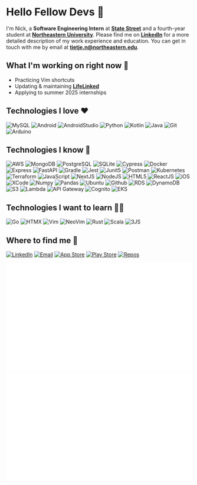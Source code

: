 # Hello Fellow Devs 👾

I'm Nick, a **Software Engineering Intern** at [**State Street**](https://www.statestreet.com/us/en/asset-manager) and a fourth-year student at [**Northeastern University**](https://www.northeastern.edu/). Please find me on [**LinkedIn**](https://www.linkedin.com/in/nicholas-tietje/) for a more detailed description of my work experience and education. You can get in touch with me by email at [**tietje.n@northeastern.edu**](mailto:tietje.n@northeastern.edu).

## What I'm working on right now 🎯
- Practicing Vim shortcuts
- Updating & maintaining [**LifeLinked**](https://github.com/ntietje1/MTG_Life_Total_App)
- Applying to summer 2025 internships

## Technologies I love ❤️
![MySQL](https://img.shields.io/badge/MySQL-005C84?style=for-the-badge&logo=mysql&logoColor=white)
![Android](https://img.shields.io/badge/Android-34A853.svg?style=for-the-badge&logo=Android&logoColor=white)
![AndroidStudio](https://img.shields.io/badge/Android_Studio-3DDC84?style=for-the-badge&logo=android-studio&logoColor=white)
![Python](https://img.shields.io/badge/Python-FFD43B?style=for-the-badge&logo=python&logoColor=blue)
![Kotlin](https://img.shields.io/badge/Kotlin-B125EA?style=for-the-badge&logo=kotlin&logoColor=white)
![Java](https://img.shields.io/badge/java-%23ED8B00.svg?style=for-the-badge&logo=openjdk&logoColor=white)
![Git](https://img.shields.io/badge/GIT-E44C30?style=for-the-badge&logo=git&logoColor=white)
![Arduino](https://img.shields.io/badge/Arduino-00979D?style=for-the-badge&logo=Arduino&logoColor=white)

## Technologies I know 🚀

![AWS](https://img.shields.io/badge/Amazon%20Web%20Services-232F3E.svg?style=for-the-badge&logo=Amazon-Web-Services&logoColor=white)
![MongoDB](https://img.shields.io/badge/MongoDB-4EA94B?style=for-the-badge&logo=mongodb&logoColor=white)
![PostgreSQL](https://img.shields.io/badge/PostgreSQL-316192?style=for-the-badge&logo=postgresql&logoColor=white)
![SQLite](https://img.shields.io/badge/sqlite-%2307405e.svg?style=for-the-badge&logo=sqlite&logoColor=white)
![Cypress](https://img.shields.io/badge/Cypress-17202C?style=for-the-badge&logo=cypress&logoColor=white)
![Docker](https://img.shields.io/badge/Docker-2CA5E0?style=for-the-badge&logo=docker&logoColor=white)
![Express](https://img.shields.io/badge/Express%20js-000000?style=for-the-badge&logo=express&logoColor=white)
![FastAPI](https://img.shields.io/badge/fastapi-109989?style=for-the-badge&logo=FASTAPI&logoColor=white)
![Gradle](https://img.shields.io/badge/gradle-02303A?style=for-the-badge&logo=gradle&logoColor=white)
![Jest](https://img.shields.io/badge/Jest-C21325?style=for-the-badge&logo=jest&logoColor=white)
![Junit5](https://img.shields.io/badge/Junit5-25A162?style=for-the-badge&logo=junit5&logoColor=white)
![Postman](https://img.shields.io/badge/Postman-FF6C37?style=for-the-badge&logo=postman&logoColor=white)
![Kubernetes](https://img.shields.io/badge/kubernetes-326ce5.svg?&style=for-the-badge&logo=kubernetes&logoColor=white)
![Terraform](https://img.shields.io/badge/terraform-%235835CC.svg?style=for-the-badge&logo=terraform&logoColor=white)
![JavaScript](https://img.shields.io/badge/JavaScript-323330?style=for-the-badge&logo=javascript&logoColor=F7DF1E)
![NextJS](https://img.shields.io/badge/next%20js-000000?style=for-the-badge&logo=nextdotjs&logoColor=white)
![NodeJS](https://img.shields.io/badge/Node%20js-339933?style=for-the-badge&logo=nodedotjs&logoColor=white)
![HTML5](https://img.shields.io/badge/HTML5-E34F26?style=for-the-badge&logo=html5&logoColor=white)
![ReactJS](https://img.shields.io/badge/React-20232A?style=for-the-badge&logo=react&logoColor=61DAFB)
![iOS](https://img.shields.io/badge/iOS-000000?style=for-the-badge&logo=ios&logoColor=white)
![XCode](https://img.shields.io/badge/Xcode-007ACC?style=for-the-badge&logo=Xcode&logoColor=white)
![Numpy](https://img.shields.io/badge/Numpy-777BB4?style=for-the-badge&logo=numpy&logoColor=white)
![Pandas](https://img.shields.io/badge/Pandas-2C2D72?style=for-the-badge&logo=pandas&logoColor=white)
![Ubuntu](https://img.shields.io/badge/Ubuntu-E95420?style=for-the-badge&logo=ubuntu&logoColor=white)
![Github](https://img.shields.io/badge/GitHub-100000?style=for-the-badge&logo=github&logoColor=white)
![RDS](https://img.shields.io/badge/Amazon%20RDS-527FFF.svg?style=for-the-badge&logo=Amazon-RDS&logoColor=white)
![DynamoDB](https://img.shields.io/badge/Amazon%20DynamoDB-4053D6?style=for-the-badge&logo=Amazon%20DynamoDB&logoColor=white)
![S3](https://img.shields.io/badge/Amazon%20S3-569A31.svg?style=for-the-badge&logo=Amazon-S3&logoColor=white)
![Lambda](https://img.shields.io/badge/AWS%20Lambda-FF9900.svg?style=for-the-badge&logo=AWS-Lambda&logoColor=white)
![API Gateway](https://img.shields.io/badge/Amazon%20API%20Gateway-FF4F8B.svg?style=for-the-badge&logo=Amazon-API-Gateway&logoColor=white)
![Cognito](https://img.shields.io/badge/Amazon%20Cognito-DD344C.svg?style=for-the-badge&logo=Amazon-Cognito&logoColor=white)
![EKS](https://img.shields.io/badge/Amazon%20EKS-FF9900.svg?style=for-the-badge&logo=Amazon-EKS&logoColor=white)


## Technologies I want to learn 🏋️‍♂️
![Go](https://img.shields.io/badge/Go-00ADD8?style=for-the-badge&logo=go&logoColor=white)
![HTMX](https://img.shields.io/badge/%3C/%3E%20htmx-3D72D7?style=for-the-badge&logo=mysl&logoColor=white)
![Vim](https://img.shields.io/badge/VIM-%2311AB00.svg?&style=for-the-badge&logo=vim&logoColor=white)
![NeoVim](https://img.shields.io/badge/NeoVim-%2357A143.svg?&style=for-the-badge&logo=neovim&logoColor=white)
![Rust](https://img.shields.io/badge/Rust-black?style=for-the-badge&logo=rust&logoColor=#E57324)
![Scala](https://img.shields.io/badge/Scala-DC322F?style=for-the-badge&logo=scala&logoColor=white)
![3JS](https://img.shields.io/badge/Three.js-000000.svg?style=for-the-badge&logo=threedotjs&logoColor=white)


## Where to find me 👀
[![LinkedIn](https://img.shields.io/badge/linkedin-%230077B5.svg?style=for-the-badge&logo=linkedin&logoColor=white)](https://www.linkedin.com/in/nicholas-tietje/)
[![Email](https://custom-icon-badges.demolab.com/badge/-tietje.n@northeastern.edu-red?style=for-the-badge&logo=mention&logoColor=white)](mailto:tietje.n@northeastern.edu)
[![App Store](https://img.shields.io/badge/App_Store-0D96F6?style=for-the-badge&logo=app-store&logoColor=white)](https://apps.apple.com/us/developer/nicholas-tietje/id1750037108)
[![Play Store](https://img.shields.io/badge/Google_Play-414141?style=for-the-badge&logo=google-play&logoColor=white)](https://play.google.com/store/apps/dev?id=5145592104840101423)
[![Repos](https://custom-icon-badges.demolab.com/badge/-My%20Repos-violet?style=for-the-badge&logoColor=white&logo=repo)](https://github.com/ntietje1?tab=repositories)

![](https://raw.githubusercontent.com/ntietje1/github-stats-transparent/output/generated/languages.svg)
![](https://raw.githubusercontent.com/ntietje1/github-stats-transparent/output/generated/overview.svg)

<!---
ntietje1/ntietje1 is a ✨ special ✨ repository because its `README.md` (this file) appears on your GitHub profile.
You can click the Preview link to take a look at your changes.
--->
